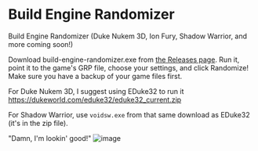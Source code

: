 # Build Engine Randomizer
Build Engine Randomizer (Duke Nukem 3D, Ion Fury, Shadow Warrior, and more coming soon!)

Download build-engine-randomizer.exe from [the Releases page](https://github.com/Die4Ever/build-engine-randomizer/releases). Run it, point it to the game's GRP file, choose your settings, and click Randomize! Make sure you have a backup of your game files first.

For Duke Nukem 3D, I suggest using EDuke32 to run it https://dukeworld.com/eduke32/eduke32_current.zip

For Shadow Warrior, use `voidsw.exe` from that same download as EDuke32 (it's in the zip file).

"Damn, I'm lookin' good!"
![image](https://user-images.githubusercontent.com/30947252/178213934-88e4ef31-89b5-484e-839a-a50f5f88d00f.png)
